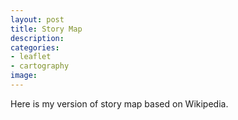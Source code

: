 ```yaml
---
layout: post
title: Story Map
description:
categories:
- leaflet
- cartography
image:
---
```

Here is  my version of story map based on Wikipedia.

<div id="mapdiv" style="width: 100%; height: 600px;"></div>

<!-- Your script tags should be placed before the closing body tag. -->
<link rel="stylesheet" href="/css/storymap.css">
<script type="text/javascript" src="../js/storymap-min.js"></script>

<script>
var storymap_data = '../assets/storymap_example.json';

var storymap_options = {};

var storymap = new VCO.StoryMap('mapdiv', storymap_data, storymap_options);
window.onresize = function(event) {
    storymap.updateDisplay();
}
</script>
